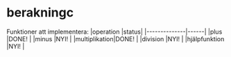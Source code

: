 # berakningc

Funktioner att implementera:
|operation |status|
|--------------|------|
|plus |DONE! |
|minus |NYI! |
|multiplikation|DONE! |
|division |NYI! |
|hjälpfunktion |NYI! |

